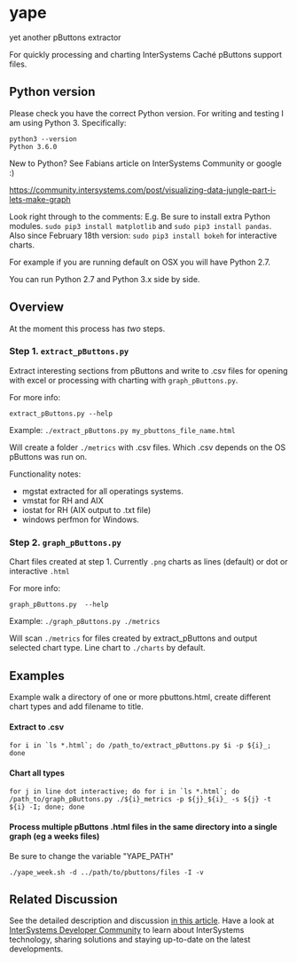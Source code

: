 # yape
yet another pButtons extractor

For quickly processing and charting InterSystems Caché pButtons support files.

## Python version

Please check you have the correct Python version. For writing and testing I am using Python 3. Specifically:

    python3 --version
    Python 3.6.0

New to Python? See Fabians article on InterSystems Community or google :)

https://community.intersystems.com/post/visualizing-data-jungle-part-i-lets-make-graph

Look right through to the comments: E.g. Be sure to install extra Python modules. `sudo pip3 install matplotlib` and `sudo pip3 install pandas`. Also since February 18th version: `sudo pip3 install bokeh` for interactive charts.

For example if you are running default on OSX you will have Python 2.7.

You can run Python 2.7 and Python 3.x side by side.

## Overview
At the moment this process has _two_ steps.

### Step 1. `extract_pButtons.py`

Extract interesting sections from pButtons and write to .csv files for opening with excel or processing with charting with `graph_pButtons.py`.

For more info:

`extract_pButtons.py --help`

Example:
`./extract_pButtons.py my_pbuttons_file_name.html`

Will create a folder `./metrics` with .csv files. Which .csv depends on the OS pButtons was run on.

Functionality notes:

- mgstat extracted for all operatings systems.
- vmstat for RH and AIX
- iostat for RH (AIX output to .txt file)
- windows perfmon for Windows.

### Step 2. `graph_pButtons.py`

Chart files created at step 1. Currently `.png` charts as lines (default) or dot or interactive `.html`

For more info:

`graph_pButtons.py  --help`

Example:
`./graph_pButtons.py ./metrics`

Will scan `./metrics` for files created by extract_pButtons and output selected chart type. Line chart to `./charts` by default.

## Examples

Example walk a directory of one or more pbuttons.html, create different chart types and add filename to title.

#### Extract to .csv

    for i in `ls *.html`; do /path_to/extract_pButtons.py $i -p ${i}_; done

#### Chart all types

    for j in line dot interactive; do for i in `ls *.html`; do /path_to/graph_pButtons.py ./${i}_metrics -p ${j}_${i}_ -s ${j} -t ${i} -I; done; done

#### Process multiple pButtons .html files in the same directory into a single graph (eg a weeks files)

Be sure to change the variable "YAPE_PATH"

    ./yape_week.sh -d ../path/to/pbuttons/files -I -v


## Related Discussion

See the detailed description and discussion [in this article](https://community.intersystems.com/post/yape-yet-another-pbuttons-extractor-and-automatically-create-charts).
Have a look at [InterSystems Developer Community](community.intersystems.com) to learn about InterSystems technology, sharing solutions and staying up-to-date on the latest developments.
